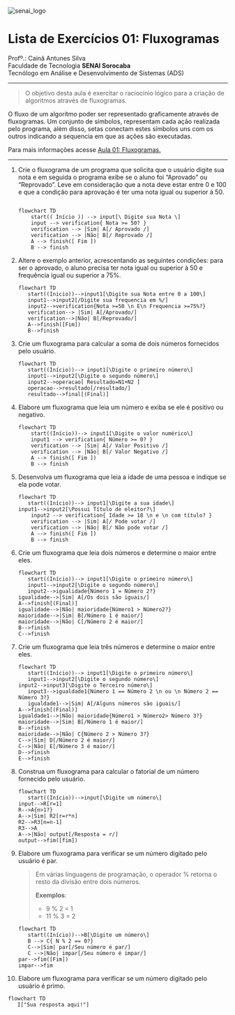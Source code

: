 ![senai_logo](https://transparencia.sp.senai.br/Content/img/logo-senai.png)

# Lista de Exercícios 01: Fluxogramas

Profº.: Cainã Antunes Silva  
Faculdade de Tecnologia **SENAI Sorocaba**  
Tecnólogo em Análise e Desenvolvimento de Sistemas (ADS)
___


> O objetivo desta aula é exercitar o raciocínio lógico para a criação de algoritmos através de fluxogramas.  

O fluxo de um algorítmo poder ser representado graficamente através de fluxogramas. Um conjunto de símbolos, representam cada ação realizada pelo programa, além disso, setas conectam estes símbolos uns com os outros indicando a sequencia em que as ações são executadas.

Para mais informações acesse [Aula 01: Fluxogramas.](https://www.notion.so/cainaantunes/Aula-01-Fluxogramas-188bde521b3b80de90f7dbd9407af71e)

***

1. Crie o fluxograma de um programa que solicita que o usuário digite sua nota e em seguida o programa exibe se o aluno foi “Aprovado” ou “Reprovado”. Leve em consideração que a nota deve estar entre 0 e 100 e que a condição para aprovação é ter uma nota igual ou superior à 50.
   
    ```mermaid
   
    flowchart TD
        start(( Início )) --> input[\ Digite sua Nota \]
        input --> verification{ Nota >= 50? }
        verification --> |Sim| A[/ Aprovado /]
        verification --> |Não| B[/ Reprovado /]
        A --> finish([ Fim ])
        B --> finish
    ```
   
2. Altere o exemplo anterior, acrescentando as seguintes condições: para ser o aprovado, o aluno precisa
ter nota igual ou superior à 50 e frequência igual ou superior a 75%.
   
   ```mermaid
   flowchart TD
      start((Inicio))-->input1[\Digite sua Nota entre 0 a 100\]
      input1-->input2[/Digite sua frequencia em %/]
      input2-->verification{Nota >=50 \n E\n Frequencia >=75%?}
      verification--> |Sim| A[/Aprovado/]
      verification-->|Não| B[/Reprovado/]
      A-->finish([Fim])
      B-->finish
   ```
   
3. Crie um fluxograma para calcular a soma de dois números fornecidos pelo usuário.
   
   ```mermaid
   flowchart TD
      start((Início))--> input1[\Digite o primeiro número\]
      input1-->input2[\Digite o segundo número\]
      input2-->operacao[ Resultado=N1+N2 ]
      operacao-->resultado[/resultado/]
      resultado-->final[(Final)]
   ```
   
4. Elabore um fluxograma que leia um número e exiba se ele é positivo ou negativo.
   
   ```mermaid
   flowchart TD
       start((Início))--> input1[\Digite o valor numérico\]
       input1 --> verification{ Número >= 0? }
       verification --> |Sim| A[/ Valor Positivo /]
       verification --> |Não| B[/ Valor Negativo /]
       A --> finish([ Fim ])
       B --> finish
   ```
   
5. Desenvolva um fluxograma que leia a idade de uma pessoa e indique se ela pode votar.
   
   ```mermaid
   flowchart TD
      start((Início))--> input1[\Digite a sua idade\]
   input1-->input2[\Possui Título de eleitor?\]
       input2 --> verification{ Idade >= 18 \n e \n com título? }
       verification --> |Sim| A[/ Pode votar /]
       verification --> |Não| B[/ Não pode votar /]
       A --> finish([ Fim ])
       B --> finish
   ```
   
6. Crie um fluxograma que leia dois números e determine o maior entre eles.
   
   ```mermaid
   flowchart TD
      start((Início))--> input1[\Digite o primeiro número\]
      input1-->input2[\Digite o segundo número\]
      input2-->igualidade{Número 1 = Número 2?}
   igualidade-->|Sim| A[/Os dois são iguais/]
   A-->finish[(Final)]
   igualidade-->|Não| maioridade{Número1 > Número2?}
   maioridade-->|Sim| B[/Número 1 é maior/]
   maioridade-->|Não| C[/Número 2 é maior/]
   B-->finish
   C-->finish
   ```
   
7. Crie um fluxograma que leia três números e determine o maior entre eles.
   
   ```mermaid
   flowchart TD
      start((Início))--> input1[\Digite o primeiro número\]
      input1-->input2[\Digite o segundo número\]
   input2-->input3[\Digite o Terceiro número\]
      input3-->igualdade1{Número 1 == Número 2 \n ou \n Número 2 == Número 3?}
      igualdade1-->|Sim| A[/Alguns números são iguais/]
   A-->finish[(Final)]
   igualdade1-->|Não| maioridade{Número1 > Número2> Número 3?}
   maioridade-->|Sim| B[/Número 1 é maior/]
   B-->finish
   maioridade-->|Não| C{Número 2 > Número 3?}
   C-->|Sim| D[/Número 2 é maior/]
   C-->|Não| E[/Número 3 é maior/]
   D-->finish
   E-->finish
   ```
   
8. Construa um fluxograma para calcular o fatorial de um número fornecido pelo usuário.
   
   ```mermaid
   flowchart TD
      start((Início))-->input[\Digite um número\]
   input-->R[r=1]
   R-->A{n>1?}
   A-->|Sim| R2[r=r*n]
   R2-->R3[n=n-1]
   R3-->A
   A-->|Não| output[/Resposta = r/]
   output-->fim([fim])
   ```
   
9. Elabore um fluxograma para verificar se um número digitado pelo usuário é par.
   
   > Em várias linguagens de programação, o operador % retorna o resto da divisão entre dois números.    
   > 
   >**Exemplos**:  
   > - 9 % 2 = 1  
   > - 11 % 3 = 2
   
   ```mermaid
   flowchart TD
      start((Início))-->B[\Digite um número\]
      B --> C{ N % 2 == 0?}
      C-->|Sim| par[/Seu número é par/]
      C -->|Não| impar[/Seu número é impar/]
   par-->fim([Fim])
   impar-->fim
   ```
   
10. Elabore um fluxograma para verificar se um número digitado pelo usuário é primo.
   
   ```mermaid
   flowchart TD
      I["Sua resposta aqui!"]
   ```